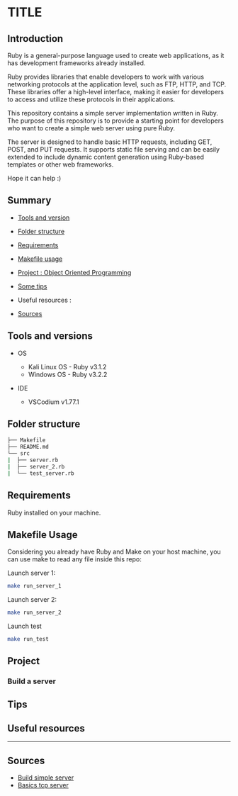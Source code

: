 # TITLE

## Introduction

Ruby is a general-purpose language used to create web applications, as it has development frameworks already installed.

Ruby provides libraries that enable developers to work with various networking protocols at the application level, such as FTP, HTTP, and TCP. These libraries offer a high-level interface, making it easier for developers to access and utilize these protocols in their applications.

This repository contains a simple server implementation written in Ruby. The purpose of this repository is to provide a starting point for developers who want to create a simple web server using pure Ruby.

The server is designed to handle basic HTTP requests, including GET, POST, and PUT requests. It supports static file serving and can be easily extended to include dynamic content generation using Ruby-based templates or other web frameworks.

Hope it can help :)

## Summary

- [Tools and version](#tools-and-versions)
- [Folder structure](#folder-structure)
- [Requirements](#requirements)
- [Makefile usage](#makefile-usage)
- [Project : Object Oriented Programming](#project)
- [Some tips](#tips)

- Useful resources :

- [Sources](#sources)

## Tools and versions

- OS

  - Kali Linux OS - Ruby v3.1.2
  - Windows OS - Ruby v3.2.2

- IDE
  - VSCodium v1.77.1

## Folder structure

```sh
├── Makefile
├── README.md
└── src
|  ├── server.rb
|  ├── server_2.rb
|  └── test_server.rb
```

## Requirements

Ruby installed on your machine.

## Makefile Usage

Considering you already have Ruby and Make on your host machine, you can use make to read any file inside this repo:

Launch server 1:


```sh
make run_server_1
``` 

Launch server 2:

```sh
make run_server_2
```

Launch test


```sh
make run_test
``` 

## Project

### Build a server

## Tips

## Useful resources

---

## Sources

- [Build simple server](https://www.educative.io/answers/how-to-build-a-simple-server-in-ruby)
- [Basics tcp server](https://dev.to/leandronsp/web-basics-a-tcp-server-in-ruby-947)
